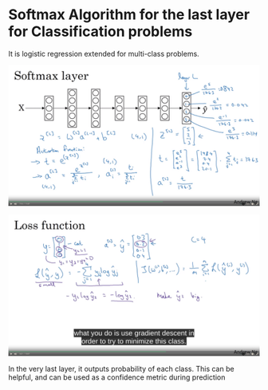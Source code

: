 # Softmax Algorithm for the last layer for Classification problems
It is logistic regression extended for multi-class problems. 

![Alt text](<Screenshot from 2023-10-14 06-46-50.png>)

![Alt text](<Screenshot from 2023-10-14 20-18-37.png>)

In the very last layer, it outputs probability of each class.
This can be helpful, and can be used as a confidence metric during prediction